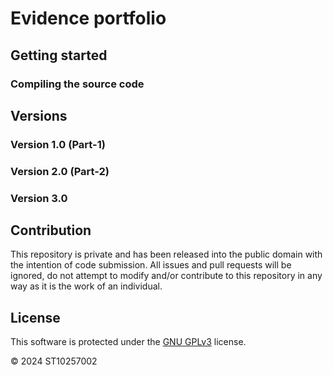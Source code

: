 # Evidence portfolio

## Getting started

### Compiling the source code

## Versions

### Version 1.0 (Part-1)

### Version 2.0 (Part-2)

### Version 3.0

## Contribution

This repository is private and has been released into the public domain with the intention of code submission. All issues and pull requests will be ignored, do not attempt to modify and/or contribute to this repository in any way as it is the work of an individual.

## License

This software is protected under the [GNU GPLv3](https://www.gnu.org/licenses/gpl-3.0.en.html#license-text) license. 

© 2024 ST10257002
